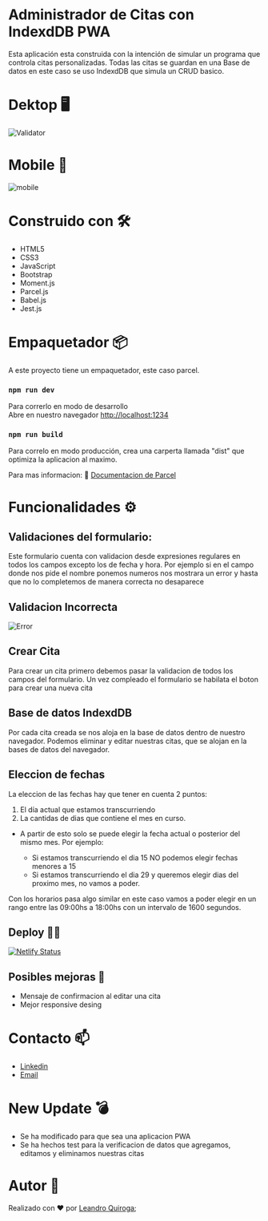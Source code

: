 # Administrador de Citas con IndexdDB PWA
Esta aplicación esta construida con la intención de simular un programa que controla citas personalizadas. Todas las citas se guardan en una Base de datos en este caso se uso IndexdDB que simula un CRUD basico. 

# Dektop  🖥 
![Validator](https://user-images.githubusercontent.com/80013958/135516753-78a37778-778a-4b28-8b03-dc59627643d0.gif)

# Mobile 📱
![mobile](https://user-images.githubusercontent.com/80013958/135516932-e0d05d52-c0c0-4c8d-b8f3-99074f5e4afa.gif)

# Construido con 🛠️
* HTML5
* CSS3 
* JavaScript
* Bootstrap 
* Moment.js
* Parcel.js
* Babel.js
* Jest.js

# Empaquetador  📦
A este proyecto tiene un empaquetador, este caso parcel.

### `npm run dev`
Para correrlo en modo de desarrollo <br>
Abre en nuestro navegador [http://localhost:1234](http://localhost:1234)

### `npm run build`
Para correlo en modo producción, crea una carperta llamada "dist" que optimiza la aplicacion al maximo. 

Para mas informacion: 🧾 [Documentacion de Parcel](https://es.parceljs.org/getting_started.html)

# Funcionalidades ⚙️

## Validaciones del formulario: 
Este formulario cuenta con validacion desde expresiones regulares en 
todos los campos excepto los de fecha y hora. Por ejemplo si en el campo donde nos pide el nombre ponemos numeros nos mostrara un error y hasta que no lo completemos de manera correcta no desaparece

## Validacion Incorrecta 
![Error](https://user-images.githubusercontent.com/80013958/135517045-0b726d77-a3a7-4ad7-bc5e-2b934958b803.gif)

## Crear Cita 
Para crear un cita primero debemos pasar la validacion de todos los campos del formulario. Un vez compleado el formulario se habilata el boton para crear una nueva cita 

## Base de datos IndexdDB
Por cada cita creada se nos aloja en la base de datos dentro de nuestro navegador. Podemos eliminar y editar nuestras citas, que se alojan en la bases de datos del navegador. 

## Eleccion de fechas
La eleccion de las fechas hay que tener en cuenta 2 puntos:

1) El día actual que estamos transcurriendo
2) La cantidas de dias que contiene el mes en curso. 

*   A partir de esto solo se puede elegir la fecha actual o posterior del mismo mes. Por ejemplo:

    * Si estamos transcurriendo el dia 15 NO podemos elegir fechas menores a 15 <br>
    * Si estamos transcurriendo el dia 29 y queremos elegir dias del proximo mes, no vamos a poder. 

Con los horarios pasa algo similar en este caso vamos a poder elegir en un rango entre las 09:00hs a 18:00hs con un intervalo de 1600 segundos.

## Deploy 👨‍💻
[![Netlify Status](https://api.netlify.com/api/v1/badges/1e29db7c-b497-490e-9bb7-13640df9eb7e/deploy-status)](https://adminitracioncitas.netlify.app/)

## Posibles mejoras 🚀
* Mensaje de confirmacion al editar una cita
* Mejor responsive desing 


# Contacto 📫
- [Linkedin](https://www.linkedin.com/in/leanquiroga95/)
- [Email](mailto:leandroquiroga9514@gmail.com)

# New Update 💣
* Se ha modificado para que sea una aplicacion PWA 
* Se ha hechos test para la verificacion de datos que agregamos, editamos y eliminamos nuestras citas

# Autor 👤
Realizado con ❤️ por [Leandro Quiroga](https://github.com/leandroquiroga);

